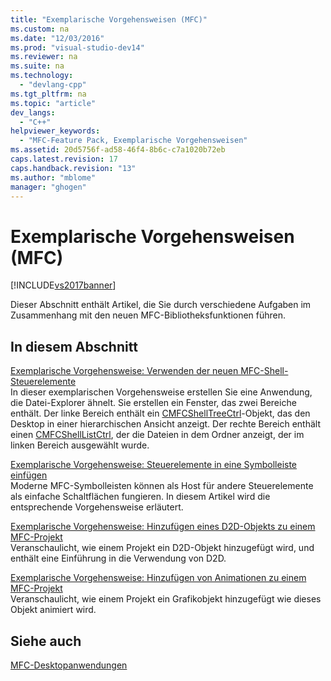 ```yaml
---
title: "Exemplarische Vorgehensweisen (MFC)"
ms.custom: na
ms.date: "12/03/2016"
ms.prod: "visual-studio-dev14"
ms.reviewer: na
ms.suite: na
ms.technology: 
  - "devlang-cpp"
ms.tgt_pltfrm: na
ms.topic: "article"
dev_langs: 
  - "C++"
helpviewer_keywords: 
  - "MFC-Feature Pack, Exemplarische Vorgehensweisen"
ms.assetid: 20d5756f-ad58-46f4-8b6c-c7a1020b72eb
caps.latest.revision: 17
caps.handback.revision: "13"
ms.author: "mblome"
manager: "ghogen"
---
```

# Exemplarische Vorgehensweisen (MFC)
[!INCLUDE[vs2017banner](../assembler/inline/includes/vs2017banner.md)]

Dieser Abschnitt enthält Artikel, die Sie durch verschiedene Aufgaben im Zusammenhang mit den neuen MFC\-Bibliotheksfunktionen führen.  
  
## In diesem Abschnitt  
 [Exemplarische Vorgehensweise: Verwenden der neuen MFC\-Shell\-Steuerelemente](../mfc/walkthrough-using-the-new-mfc-shell-controls.md)  
 In dieser exemplarischen Vorgehensweise erstellen Sie eine Anwendung, die Datei\-Explorer ähnelt.  Sie erstellen ein Fenster, das zwei Bereiche enthält.  Der linke Bereich enthält ein [CMFCShellTreeCtrl](../mfc/reference/cmfcshelltreectrl-class.md)\-Objekt, das den Desktop in einer hierarchischen Ansicht anzeigt.  Der rechte Bereich enthält einen [CMFCShellListCtrl](../mfc/reference/cmfcshelllistctrl-class.md), der die Dateien in dem Ordner anzeigt, der im linken Bereich ausgewählt wurde.  
  
 [Exemplarische Vorgehensweise: Steuerelemente in eine Symbolleiste einfügen](../mfc/walkthrough-putting-controls-on-toolbars.md)  
 Moderne MFC\-Symbolleisten können als Host für andere Steuerelemente als einfache Schaltflächen fungieren.  In diesem Artikel wird die entsprechende Vorgehensweise erläutert.  
  
 [Exemplarische Vorgehensweise: Hinzufügen eines D2D\-Objekts zu einem MFC\-Projekt](../mfc/walkthrough-adding-a-d2d-object-to-an-mfc-project.md)  
 Veranschaulicht, wie einem Projekt ein D2D\-Objekt hinzugefügt wird, und enthält eine Einführung in die Verwendung von D2D.  
  
 [Exemplarische Vorgehensweise: Hinzufügen von Animationen zu einem MFC\-Projekt](../mfc/walkthrough-adding-animation-to-an-mfc-project.md)  
 Veranschaulicht, wie einem Projekt ein Grafikobjekt hinzugefügt wie dieses Objekt animiert wird.  
  
## Siehe auch  
 [MFC\-Desktopanwendungen](../mfc/mfc-desktop-applications.md)